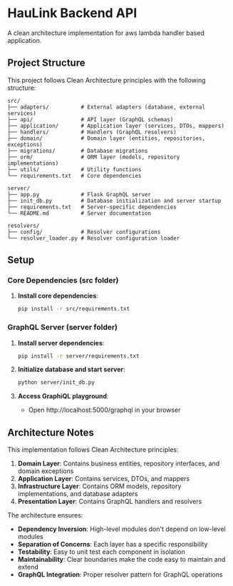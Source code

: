# HauLink Backend API

A clean architecture implementation for aws lambda handler based application.

## Project Structure

This project follows Clean Architecture principles with the following structure:

```
src/
├── adapters/          # External adapters (database, external services)
├── api/               # API layer (GraphQL schemas)
├── application/       # Application layer (services, DTOs, mappers)
├── handlers/          # Handlers (GraphQL resolvers)
├── domain/            # Domain layer (entities, repositories, exceptions)
├── migrations/        # Database migrations
├── orm/               # ORM layer (models, repository implementations)
├── utils/             # Utility functions
└── requirements.txt   # Core dependencies

server/
├── app.py             # Flask GraphQL server
├── init_db.py         # Database initialization and server startup
├── requirements.txt   # Server-specific dependencies
└── README.md          # Server documentation

resolvers/
├── config/            # Resolver configurations
└── resolver_loader.py # Resolver configuration loader
```

## Setup

### Core Dependencies (src folder)
1. **Install core dependencies**:
   ```bash
   pip install -r src/requirements.txt
   ```

### GraphQL Server (server folder)
1. **Install server dependencies**:
   ```bash
   pip install -r server/requirements.txt
   ```

2. **Initialize database and start server**:
   ```bash
   python server/init_db.py
   ```

3. **Access GraphiQL playground**:
   - Open http://localhost:5000/graphql in your browser

## Architecture Notes

This implementation follows Clean Architecture principles:

1. **Domain Layer**: Contains business entities, repository interfaces, and domain exceptions
2. **Application Layer**: Contains services, DTOs, and mappers
3. **Infrastructure Layer**: Contains ORM models, repository implementations, and database adapters
4. **Presentation Layer**: Contains GraphQL handlers and resolvers

The architecture ensures:
- **Dependency Inversion**: High-level modules don't depend on low-level modules
- **Separation of Concerns**: Each layer has a specific responsibility
- **Testability**: Easy to unit test each component in isolation
- **Maintainability**: Clear boundaries make the code easy to maintain and extend
- **GraphQL Integration**: Proper resolver pattern for GraphQL operations